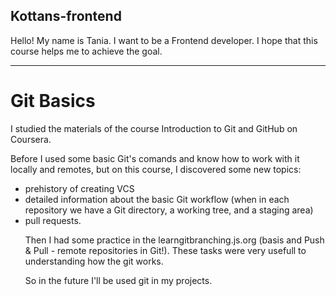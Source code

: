## Kottans-frontend

<p> Hello! My name is Tania. I want to be a Frontend developer. I hope that this course helps me to achieve the goal. </p>

<hr>

# Git Basics

<p> I studied the materials of the course Introduction to Git and GitHub on Coursera.</p> 
<p> Before I used some basic Git's comands and know how to work with it locally and remotes, but on this course, I discovered some new topics:
 		<ul>
 		<li> prehistory of creating VCS </li>
 		<li> detailed information about the basic Git workflow (when in each repository we have a Git directory, a working tree, and a staging area) </li>
 		<li> pull requests. </li>
<p> Then I had some practice in the learngitbranching.js.org (basis and Push & Pull - remote repositories in Git!). These tasks were very usefull to understanding how the git works.</p>
<p> So in the future I'll be used git in my projects.</p>